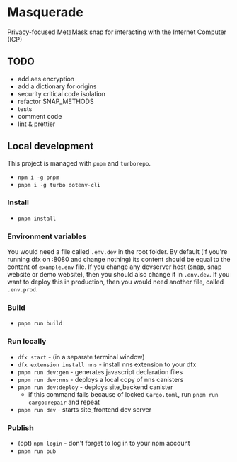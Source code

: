 # Masquerade
Privacy-focused MetaMask snap for interacting with the Internet Computer (ICP)

## TODO
* add aes encryption
* add a dictionary for origins
* security critical code isolation
* refactor SNAP_METHODS
* tests
* comment code
* lint & prettier

## Local development
This project is managed with `pnpm` and `turborepo`.

* `npm i -g pnpm`
* `pnpm i -g turbo dotenv-cli`

### Install
* `pnpm install`

### Environment variables
You would need a file called `.env.dev` in the root folder.
By default (if you're running dfx on :8080 and change nothing) its content should be equal to the content of `example.env` file.
If you change any devserver host (snap, snap website or demo website), then you should also change it in `.env.dev`.
If you want to deploy this in production, then you would need another file, called `.env.prod`. 

### Build
* `pnpm run build`

### Run locally
* `dfx start` - (in a separate terminal window)
* `dfx extension install nns` - install nns extension to your dfx
* `pnpm run dev:gen` - generates javascript declaration files
* `pnpm run dev:nns` - deploys a local copy of nns canisters
* `pnpm run dev:deploy` - deploys site_backend canister
    * if this command fails because of locked `Cargo.toml`, run `pnpm run cargo:repair` and repeat 
* `pnpm run dev` - starts site_frontend dev server

### Publish
* (opt) `npm login` - don't forget to log in to your npm account
* `pnpm run pub`